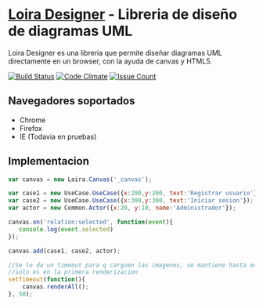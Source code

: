 [Loira Designer](http://lanstat.net) - Libreria de diseño de diagramas UML
=========
Loira Designer es una libreria que permite diseñar diagramas UML directamente en un browser, con la ayuda de canvas
y HTML5.

[![Build Status](https://travis-ci.org/lanstat/loiraDesigner.svg?branch=master)](https://travis-ci.org/lanstat/loiraDesigner) [![Code Climate](https://codeclimate.com/github/lanstat/loiraDesigner/badges/gpa.svg)](https://codeclimate.com/github/lanstat/loiraDesigner) [![Issue Count](https://codeclimate.com/github/lanstat/loiraDesigner/badges/issue_count.svg)](https://codeclimate.com/github/lanstat/loiraDesigner)

Navegadores soportados
--------------------------------------

- Chrome
- Firefox
- IE (Todavia en pruebas)

Implementacion
--------------------------------------

```javascript
var canvas = new Loira.Canvas('_canvas');

var case1 = new UseCase.UseCase({x:200,y:200, text:'Registrar usuario'});
var case2 = new UseCase.UseCase({x:300,y:300, text:'Iniciar sesion'});
var actor = new Common.Actor({x:20, y:10, name:'Administrador'});

canvas.on('relation:selected', function(event){
   console.log(event.selected) 
});

canvas.add(case1, case2, actor);

//Se le da un timeout para q carguen las imagenes, se mantiene hasta encontrar otra forma
//solo es en la primera renderizacion
setTimeout(function(){
    canvas.renderAll();
}, 50);
```

